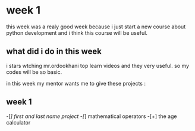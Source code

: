 # week 1
this week was a realy good week because i just start a new course about python development and i think this course will be useful.
## what did i do in this week
i stars wtching mr.ordookhani top learn videos and they very useful. so my codes will be so basic.

in this week my mentor wants me to give these projects : 

 week 1 
---
-[*] first and last name project 
-[*] mathematical operators
-[+] the age calculator